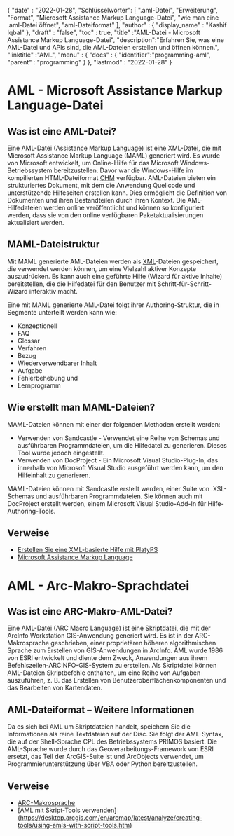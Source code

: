 
{
  "date" : "2022-01-28",
"Schlüsselwörter": [ ".aml-Datei", "Erweiterung", "Format", "Microsoft Assistance Markup Language-Datei", "wie man eine .aml-Datei öffnet", "aml-Dateiformat" ],
  "author" : {
    "display_name" : "Kashif Iqbal"
},
  "draft" : "false",
  "toc" : true,
  "title" :"AML-Datei - Microsoft Assistance Markup Language-Datei",
  "description":"Erfahren Sie, was eine AML-Datei und APIs sind, die AML-Dateien erstellen und öffnen können.",
  "linktitle" :"AML",
  "menu" : {
    "docs" : {
"identifier":"programming-aml",
      "parent" : "programming"
}
},
  "lastmod" : "2022-01-28"
}

# AML - Microsoft Assistance Markup Language-Datei

## Was ist eine AML-Datei?

Eine AML-Datei (Assistance Markup Language) ist eine XML-Datei, die mit Microsoft Assistance Markup Language (MAML) generiert wird. Es wurde von Microsoft entwickelt, um Online-Hilfe für das Microsoft Windows-Betriebssystem bereitzustellen. Davor war die Windows-Hilfe im kompilierten HTML-Dateiformat [CHM](/de/web/chm/) verfügbar. AML-Dateien bieten ein strukturiertes Dokument, mit dem die Anwendung Quellcode und unterstützende Hilfeseiten erstellen kann. Dies ermöglicht die Definition von Dokumenten und ihren Bestandteilen durch ihren Kontext. Die AML-Hilfedateien werden online veröffentlicht und können so konfiguriert werden, dass sie von den online verfügbaren Paketaktualisierungen aktualisiert werden.

## MAML-Dateistruktur

Mit MAML generierte AML-Dateien werden als [XML](/de/web/xml/)-Dateien gespeichert, die verwendet werden können, um eine Vielzahl aktiver Konzepte auszudrücken. Es kann auch eine geführte Hilfe (Wizard für aktive Inhalte) bereitstellen, die die Hilfedatei für den Benutzer mit Schritt-für-Schritt-Wizard interaktiv macht.

Eine mit MAML generierte AML-Datei folgt ihrer Authoring-Struktur, die in Segmente unterteilt werden kann wie:

* Konzeptionell
* FAQ
* Glossar
* Verfahren
* Bezug
* Wiederverwendbarer Inhalt
* Aufgabe
* Fehlerbehebung und
* Lernprogramm

## Wie erstellt man MAML-Dateien?

MAML-Dateien können mit einer der folgenden Methoden erstellt werden:

* Verwenden von Sandcastle - Verwendet eine Reihe von Schemas und ausführbaren Programmdateien, um die Hilfedatei zu generieren. Dieses Tool wurde jedoch eingestellt.
* Verwenden von DocProject - Ein Microsoft Visual Studio-Plug-In, das innerhalb von Microsoft Visual Studio ausgeführt werden kann, um den Hilfeinhalt zu generieren.

MAML-Dateien können mit Sandcastle erstellt werden, einer Suite von .XSL-Schemas und ausführbaren Programmdateien. Sie können auch mit DocProject erstellt werden, einem Microsoft Visual Studio-Add-In für Hilfe-Authoring-Tools.

## Verweise

* [Erstellen Sie eine XML-basierte Hilfe mit PlatyPS
](https://docs.microsoft.com/en-us/powershell/scripting/dev-cross-plat/create-help-using-platyps?view=powershell-7.2)
* [Microsoft Assistance Markup Language](https://en.wikipedia.org/wiki/Microsoft_Assistance_Markup_Language)

# AML - Arc-Makro-Sprachdatei

## Was ist eine ARC-Makro-AML-Datei?

Eine AML-Datei (ARC Macro Language) ist eine Skriptdatei, die mit der ArcInfo Workstation GIS-Anwendung generiert wird. Es ist in der ARC-Makrosprache geschrieben, einer proprietären höheren algorithmischen Sprache zum Erstellen von GIS-Anwendungen in ArcInfo. AML wurde 1986 von ESRI entwickelt und diente dem Zweck, Anwendungen aus ihrem Befehlszeilen-ARCINFO-GIS-System zu erstellen. Als Skriptdatei können AML-Dateien Skriptbefehle enthalten, um eine Reihe von Aufgaben auszuführen, z. B. das Erstellen von Benutzeroberflächenkomponenten und das Bearbeiten von Kartendaten.

## AML-Dateiformat – Weitere Informationen

Da es sich bei AML um Skriptdateien handelt, speichern Sie die Informationen als reine Textdateien auf der Disc. Sie folgt der AML-Syntax, die auf der Shell-Sprache CPL des Betriebssystems PRIMOS basiert. Die AML-Sprache wurde durch das Geoverarbeitungs-Framework von ESRI ersetzt, das Teil der ArcGIS-Suite ist und ArcObjects verwendet, um Programmierunterstützung über VBA oder Python bereitzustellen.

## Verweise

* [ARC-Makrosprache](https://en.wikipedia.org/wiki/ARC_Macro_Language)
* [AML mit Skript-Tools verwenden] (https://desktop.arcgis.com/en/arcmap/latest/analyze/creating-tools/using-amls-with-script-tools.htm)

